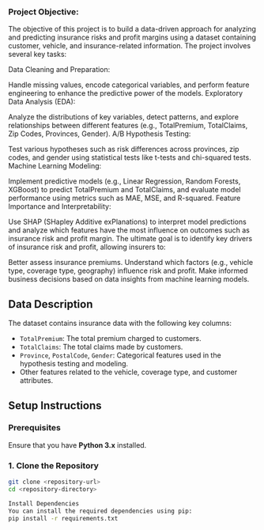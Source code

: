###                                    Project Objective:
The objective of this project is to build a data-driven approach for analyzing and predicting insurance risks and profit margins using a dataset containing customer, vehicle, and insurance-related information. The project involves several key tasks:

Data Cleaning and Preparation:

Handle missing values, encode categorical variables, and perform feature engineering to enhance the predictive power of the models.
Exploratory Data Analysis (EDA):

Analyze the distributions of key variables, detect patterns, and explore relationships between different features (e.g., TotalPremium, TotalClaims, Zip Codes, Provinces, Gender).
A/B Hypothesis Testing:

Test various hypotheses such as risk differences across provinces, zip codes, and gender using statistical tests like t-tests and chi-squared tests.
Machine Learning Modeling:

Implement predictive models (e.g., Linear Regression, Random Forests, XGBoost) to predict TotalPremium and TotalClaims, and evaluate model performance using metrics such as MAE, MSE, and R-squared.
Feature Importance and Interpretability:

Use SHAP (SHapley Additive exPlanations) to interpret model predictions and analyze which features have the most influence on outcomes such as insurance risk and profit margin.
The ultimate goal is to identify key drivers of insurance risk and profit, allowing insurers to:

Better assess insurance premiums.
Understand which factors (e.g., vehicle type, coverage type, geography) influence risk and profit.
Make informed business decisions based on data insights from machine learning models.


## Data Description

The dataset contains insurance data with the following key columns:
- `TotalPremium`: The total premium charged to customers.
- `TotalClaims`: The total claims made by customers.
- `Province`, `PostalCode`, `Gender`: Categorical features used in the hypothesis testing and modeling.
- Other features related to the vehicle, coverage type, and customer attributes.

## Setup Instructions

### Prerequisites

Ensure that you have **Python 3.x** installed.

### 1. Clone the Repository

```bash
git clone <repository-url>
cd <repository-directory>

Install Dependencies
You can install the required dependencies using pip:
pip install -r requirements.txt


                                                      